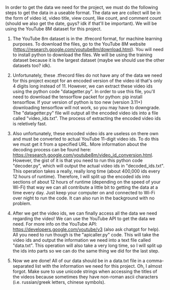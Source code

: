 In order to get the data we need for the project, we must do the following steps to get the data in a useable format. The data we are collect will be in the form of video id, video title, view count, like count, and comment count (should we also get the date, guys? idk if that'll be important). We will be using the YouTube 8M dataset for this project. 

1. The YouTube 8m dataset is in the .tfrecord format, for machine learning purposes. To download the files, go to the YouTube 8M website (https://research.google.com/youtube8m/download.html). You will need to install python to download the files. We will be using the training dataset because it is the largest dataset (maybe we should use the other datasets too? idk).

2. Unfortunately, these .tfrecord files do not have any of the data we need for this project except for an encoded version of the video id that's only 4 digits long instead of 11. However, we can extract these video ids using the python code "datagetter.py". In order to use this file, you'll need to download the tensorflow packet for python: pip install tensorflow. If your version of python is too new (version 3.11+) downloading tensorflow will not work, so you may have to downgrade. The "datagetter.py" file will output all the encoded video ids into a file called "video_ids.txt". The process of extracting the encoded video ids is reletively fast.

3. Also unfortunately, these encoded video ids are useless on there own and must be converted to actual YouTube 11-digit video ids. To do this we must get it from a specified URL. More information about the decoding process can be found here: https://research.google.com/youtube8m/video_id_conversion.html. However, the gist of it is that you need to run this python code "decoder.py", which will output the actual video ids in "decoded_ids.txt". This operation takes a really, really long time (about 400,000 ids every 12 hours of runtime). Therefore, I will split up the encoded ids into sections of about 12 hours of runtime (depending on the speed of your Wi-Fi) that way we can all contribute a little bit to getting the data at a time every day. Just keep your computer on and connected to Wi-Fi over night to run the code. It can also run in the background with no problem.

4. After we get the video ids, we can finally access all the data we need regarding the video! We can use the YouTube API to get the data we need. For more info on the YouTube API: https://developers.google.com/youtube/v3 (also ask chatgpt for help). All you need to run though is the "apicaller.py" code. This will take the video ids and output the information we need into a text file called "data.txt". This operation will also take a very long time, so I will split up the ids into parts so we can do the same thing we did for the last step.

5. Now we are done! All of our data should be in a data.txt file in a comma-separated list with the information we need for this project. Oh, I almost forgot. Make sure to use unicode strings when accessing the titles of the videos because sometimes they have non-roman ascii characters (i.e. russian/greek letters, chinese symbols).

